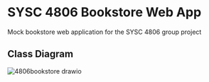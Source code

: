 # SYSC 4806 Bookstore Web App
Mock bookstore web application for the SYSC 4806 group project

## Class Diagram
![4806bookstore drawio](https://github.com/user-attachments/assets/b44e868c-9616-4fbe-a836-295857f2cdee)
